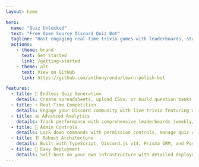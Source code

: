 ```yaml
---
layout: home

hero:
  name: "Quiz Unlocked"
  text: "Free Open Source Discord Quiz Bot"
  tagline: "Host engaging real-time trivia games with leaderboards, stats, and custom quiz uploads"
  actions:
    - theme: brand
      text: Get Started
      link: /getting-started
    - theme: alt
      text: View on GitHub
      link: https://github.com/anthonyronda/learn-polish-bot

features:
  - title: 🎯 Endless Quiz Generation
    details: Create spreadsheets, upload CSVs, or build question banks. Generate unlimited randomized quizzes from your content with variable question counts and difficulty levels.
  - title: ⚡ Real-Time Competition  
    details: Engage your Discord community with live trivia featuring dynamic embeds, speed bonuses, streak multipliers, and interactive hint systems.
  - title: 📊 Advanced Analytics
    details: Track performance with comprehensive leaderboards (weekly/monthly/yearly), detailed user statistics, and study modes for improvement.
  - title: 🔧 Admin Controls
    details: Lock down commands with permission controls, manage quiz content, and maintain your community with powerful administrative tools.
  - title: 🏗️ Robust Architecture
    details: Built with TypeScript, Discord.js v14, Prisma ORM, and PostgreSQL. Comprehensive test coverage with hundreds of unit and integration tests.
  - title: 📱 Easy Deployment
    details: Self-host on your own infrastructure with detailed deployment guides for various platforms and hosting environments.
---
```


